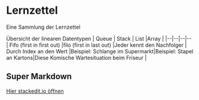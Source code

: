# Lernzettel
Eine Sammlung der Lernzettel

Übersicht der linearen Datentypen
| Queue | Stack | List |Array |
|--|--|--|--
| Fifo (first in first out)  |filo (first in last out)  |Jeder kennt den Nachfolger | Durch Index an den Wert
|Beispiel: Schlange im Supermarkt|Beispiel: Stapel an Kartons|Diese Komische Wartesituation beim Friseur | 


## Super Markdown 

[Hier stackedit.io öffnen](https://stackedit.io/app#providerId=githubWorkspace&owner=INFOGruppeC&repo=Lernzettel&branch=main)

<!--stackedit_data:
eyJoaXN0b3J5IjpbMTU0OTIwNjEwMyw3NzY3NDU2NjksMjA3MD
g5OTU5NCwxMTU4MDE0MDE0LC0xMjAwMDA2MjY0LC0xMTMxODMw
NDY5XX0=
-->